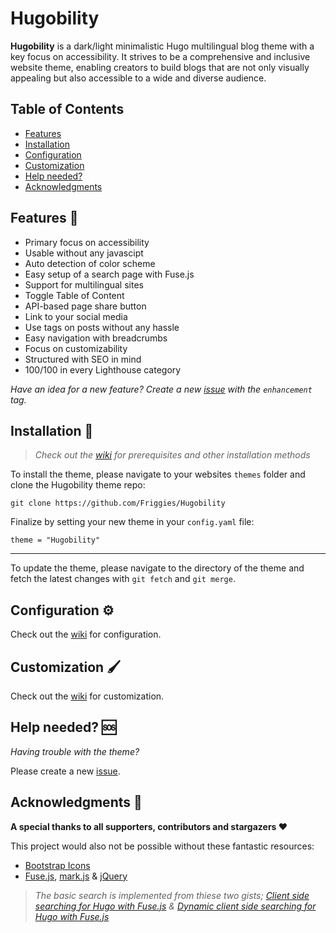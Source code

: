 # Hugobility

**Hugobility** is a dark/light minimalistic Hugo multilingual blog theme with a key focus on accessibility. It strives to be a comprehensive and inclusive website theme, enabling creators to build blogs that are not only visually appealing but also accessible to a wide and diverse audience.

## Table of Contents

- [Features](#features-)
- [Installation](#installation-)
- [Configuration](#configuration-)
- [Customization](#customization-)
- [Help needed?](#help-needed-)
- [Acknowledgments](#acknowledgments-)

## Features 📜

- Primary focus on accessibility
- Usable without any javascipt
- Auto detection of color scheme
- Easy setup of a search page with Fuse.js
- Support for multilingual sites
- Toggle Table of Content
- API-based page share button
- Link to your social media
- Use tags on posts without any hassle
- Easy navigation with breadcrumbs
- Focus on customizability
- Structured with SEO in mind
- 100/100 in every Lighthouse category

*Have an idea for a new feature? Create a new [issue](https://github.com/Friggies/HUGObility/issues) with the `enhancement` tag.*

## Installation 📲

> *Check out the [wiki](https://github.com/Friggies/Hugobility/wiki) for prerequisites and other installation methods*

To install the theme, please navigate to your websites `themes` folder and clone the Hugobility theme repo:

`git clone https://github.com/Friggies/Hugobility`

Finalize by setting your new theme in your `config.yaml` file:

`theme = "Hugobility"`

***

To update the theme, please navigate to the directory of the theme and fetch the latest changes with `git fetch` and `git merge`.

## Configuration ⚙

Check out the [wiki](https://github.com/Friggies/Hugobility/wiki) for configuration.

## Customization 🖌️

Check out the [wiki](https://github.com/Friggies/Hugobility/wiki) for customization.

## Help needed? 🆘

*Having trouble with the theme?*

Please create a new [issue](https://github.com/Friggies/HUGObility/issues).

## Acknowledgments 💫

**A special thanks to all supporters, contributors and stargazers ❤️**

This project would also not be possible without these fantastic resources:

- [Bootstrap Icons](https://https://icons.getbootstrap.com/)
- [Fuse.js](https://www.fusejs.io/), [mark.js](https://markjs.io/) & [jQuery](https://jquery.com/)

> *The basic search is implemented from thiese two gists; [Client side searching for Hugo with Fuse.js](https://gist.github.com/eddiewebb/735feb48f50f0ddd65ae5606a1cb41ae) & [Dynamic client side searching for Hugo with Fuse.js](https://gist.github.com/fooqri/a0d94853f658fb4a4bfee2ac00ab6177)*


